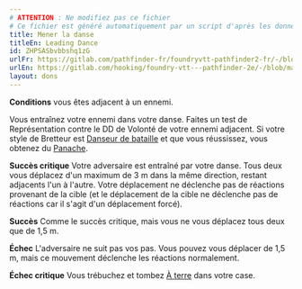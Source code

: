 ```yaml
---
# ATTENTION : Ne modifiez pas ce fichier
# Ce fichier est généré automatiquement par un script d'après les données du module Foundry VTT officiel et de sa traduction
title: Mener la danse
titleEn: Leading Dance
id: ZHPSASbvbbshq1zG
urlFr: https://gitlab.com/pathfinder-fr/foundryvtt-pathfinder2-fr/-/blob/master/data/feats/ZHPSASbvbbshq1zG.htm
urlEn: https://gitlab.com/hooking/foundry-vtt---pathfinder-2e/-/blob/master/packs/data/feats.db/leading-dance.json
layout: dons
---
```

**Conditions** vous êtes adjacent à un ennemi.

Vous entraînez votre ennemi dans votre danse. Faites un test de Représentation contre le DD de Volonté de votre ennemi adjacent. Si votre style de Bretteur est [Danseur de bataille](../capacité-classe/style-:-danseur-de-combat.html) et que vous réussissez, vous obtenez du [Panache](../capacité-classe/panache.html).

**Succès critique** Votre adversaire est entraîné par votre danse. Tous deux vous déplacez d'un maximum de 3 m dans la même direction, restant adjacents l'un à l'autre. Votre déplacement ne déclenche pas de réactions provenant de la cible (et le déplacement de la cible ne déclenche pas de réactions car il s'agit d'un déplacement forcé).

**Succès** Comme le succès critique, mais vous ne vous déplacez tous deux que de 1,5 m.

**Échec** L'adversaire ne suit pas vos pas. Vous pouvez vous déplacer de 1,5 m, mais ce mouvement déclenche les réactions normalement.

**Échec critique** Vous trébuchez et tombez [À terre](../conditions/à-terre.html) dans votre case.
